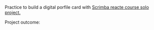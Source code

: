 Practice to build a digital porfile card with <a href="https://www.figma.com/file/IeNeWizUQSCrWPnN5cF1wr/Digital-Business-Card-(Copy)?node-id=0%3A129">Scrimba reacte course solo project.</a>

Project outcome:
